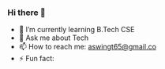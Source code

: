 ### Hi there 👋

- 🌱 I’m currently learning B.Tech CSE
- 💬 Ask me about Tech
- 📫 How to reach me: aswingt65@gmail.co
- ⚡ Fun fact: 
